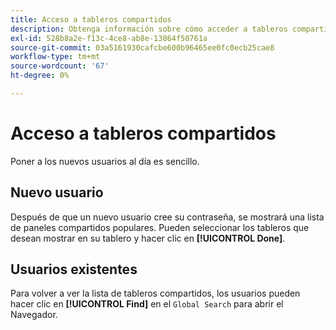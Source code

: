 ```yaml
---
title: Acceso a tableros compartidos
description: Obtenga información sobre cómo acceder a tableros compartidos.
exl-id: 528b8a2e-f13c-4ce8-ab8e-13864f50761a
source-git-commit: 03a5161930cafcbe600b96465ee0fc0ecb25cae8
workflow-type: tm+mt
source-wordcount: '67'
ht-degree: 0%

---
```


# Acceso a tableros compartidos

Poner a los nuevos usuarios al día es sencillo.

## Nuevo usuario

Después de que un nuevo usuario cree su contraseña, se mostrará una lista de paneles compartidos populares. Pueden seleccionar los tableros que desean mostrar en su tablero y hacer clic en **[!UICONTROL Done]**.

## Usuarios existentes

Para volver a ver la lista de tableros compartidos, los usuarios pueden hacer clic en **[!UICONTROL Find]** en el `Global Search` para abrir el Navegador.
